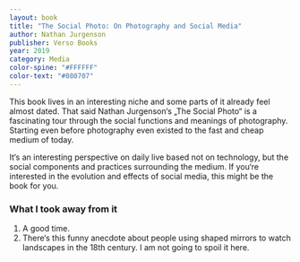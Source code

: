 ```yaml
---
layout: book 
title: "The Social Photo: On Photography and Social Media"
author: Nathan Jurgenson
publisher: Verso Books
year: 2019
category: Media
color-spine: "#FFFFFF"
color-text: "#080707"
---
```

This book lives in an interesting niche and some parts of it already feel almost dated. That said Nathan Jurgenson‘s „The Social Photo“ is a fascinating tour through the social functions and meanings of photography. Starting even before photography even existed to the fast and cheap medium of today.

It‘s an interesting perspective on daily live based not on technology, but the social components and practices surrounding the medium. If you‘re interested in the evolution and effects of social media, this might be the book for you.

### What I took away from it

1. A good time.
2. There‘s this funny anecdote about people using shaped mirrors to watch landscapes in the 18th century. I am not going to spoil it here.